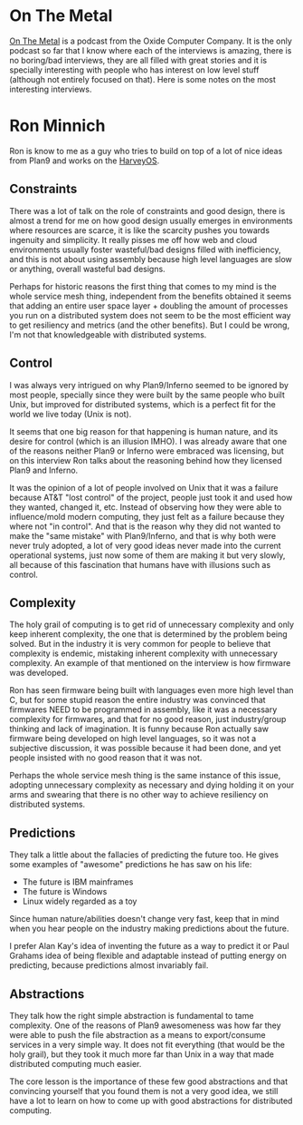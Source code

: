 # On The Metal

[On The Metal](https://oxide.computer/podcast/) is a podcast from
the Oxide Computer Company. It is the only podcast so far that I know
where each of the interviews is amazing, there is no boring/bad interviews,
they are all filled with great stories and it is specially interesting with
people who has interest on low level stuff (although not entirely focused
on that). Here is some notes on the most interesting interviews.

# Ron Minnich

Ron is know to me as a guy who tries to build on top of a lot of
nice ideas from Plan9 and works on the [HarveyOS](https://github.com/Harvey-OS/harvey).

## Constraints

There was a lot of talk on the role of constraints and good design,
there is almost a trend for me on how good design usually emerges
in environments where resources are scarce, it is like the scarcity
pushes you towards ingenuity and simplicity. It really pisses me off
how web and cloud environments usually foster wasteful/bad designs
filled with inefficiency, and this is not about using assembly because
high level languages are slow or anything, overall wasteful bad designs.

Perhaps for historic reasons the first thing that comes to my mind is
the whole service mesh thing, independent from the benefits obtained it
seems that adding an entire user space layer + doubling the amount of
processes you run on a distributed system does not seem to be the most
efficient way to get resiliency and metrics (and the other benefits).
But I could be wrong, I'm not that knowledgeable with distributed
systems.

## Control

I was always very intrigued on why Plan9/Inferno seemed to be ignored
by most people, specially since they were built by the same people
who built Unix, but improved for distributed systems, which is a perfect
fit for the world we live today (Unix is not).

It seems that one big reason for that happening is human nature, and its
desire for control (which is an illusion IMHO). I was already aware that
one of the reasons neither Plan9 or Inferno were embraced was licensing,
but on this interview Ron talks about the reasoning behind how they
licensed Plan9 and Inferno.

It was the opinion of a lot of people involved on Unix that it was a failure
because AT&T "lost control" of the project, people just took it and used
how they wanted, changed it, etc. Instead of observing how they were able
to influence/mold modern computing, they just felt as a failure because
they where not "in control". And that is the reason why they did not wanted
to make the "same mistake" with Plan9/Inferno, and that is why both were
never truly adopted, a lot of very good ideas never made into the current
operational systems, just now some of them are making it but very slowly,
all because of this fascination that humans have with illusions such as
control.

## Complexity

The holy grail of computing is to get rid of unnecessary complexity and
only keep inherent complexity, the one that is determined by the problem
being solved. But in the industry it is very common for people to believe
that complexity is endemic, mistaking inherent complexity with unnecessary
complexity. An example of that mentioned on the interview is how firmware
was developed.

Ron has seen firmware being built with languages even more
high level than C, but for some stupid reason the entire industry was convinced
that firmwares NEED to be programmed in assembly, like it was a necessary
complexity for firmwares, and that for no good reason, just industry/group
thinking and lack of imagination. It is funny because Ron actually saw firmware
being developed on high level languages, so it was not a subjective discussion,
it was possible because it had been done, and yet people insisted with no
good reason that it was not.

Perhaps the whole service mesh thing is the same instance of this issue,
adopting unnecessary complexity as necessary and dying holding it on your
arms and swearing that there is no other way to achieve resiliency on
distributed systems.

## Predictions

They talk a little about the fallacies of predicting the future too.
He gives some examples of "awesome" predictions he has saw on his life:

* The future is IBM mainframes
* The future is Windows
* Linux widely regarded as a toy

Since human nature/abilities doesn't change very fast, keep that in mind
when you hear people on the industry making predictions about the future.

I prefer Alan Kay's idea of inventing the future as a way to predict it or
Paul Grahams idea of being flexible and adaptable instead of putting energy
on predicting, because predictions almost invariably fail.

## Abstractions

They talk how the right simple abstraction is fundamental to tame
complexity. One of the reasons of Plan9 awesomeness was how far
they were able to push the file abstraction as a means to export/consume
services in a very simple way. It does not fit everything (that would be
the holy grail), but they took it much more far than Unix in a way
that made distributed computing much easier.

The core lesson is the importance of these few good abstractions and that
convincing yourself that you found them is not a very good idea, we still have
a lot to learn on how to come up with good abstractions for
distributed computing.
